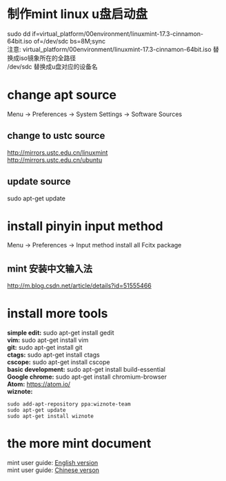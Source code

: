 # 制作mint linux u盘启动盘
sudo dd if=virtual_platform/00environment/linuxmint-17.3-cinnamon-64bit.iso of=/dev/sdc bs=8M;sync  
注意: virtual_platform/00environment/linuxmint-17.3-cinnamon-64bit.iso 替换成iso镜象所在的全路径  
      /dev/sdc 替换成u盘对应的设备名  

# change apt source
Menu -> Preferences -> System Settings -> Software Sources
## change to ustc source
http://mirrors.ustc.edu.cn/linuxmint  
http://mirrors.ustc.edu.cn/ubuntu  
## update source
sudo apt-get update

# install pinyin input method
Menu -> Preferences -> Input method
install all Fcitx package
## mint 安装中文输入法
http://m.blog.csdn.net/article/details?id=51555466

# install more tools
**simple edit:** sudo apt-get install gedit  
**vim:** sudo apt-get install vim  
**git:** sudo apt-get install git  
**ctags:** sudo apt-get install ctags  
**cscope:** sudo apt-get install cscope  
**basic development:** sudo apt-get install build-essential  
**Google chrome:** sudo apt-get install chromium-browser  
**Atom:** https://atom.io/  
**wiznote:**  
```
sudo add-apt-repository ppa:wiznote-team  
sudo apt-get update  
sudo apt-get install wiznote  
```

# the more mint document
mint user guide: [English version](https://www.linuxmint.com/documentation/user-guide/Cinnamon/english_18.0.pdf)  
mint user guide: [Chinese verson](https://www.linuxmint.com/documentation/user-guide/Cinnamon/chinese_16.0.pdf)  
